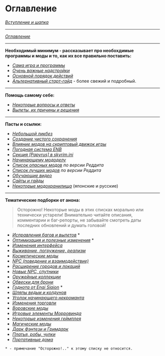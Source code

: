 # Оглавление

[*Вступление и шапка*](00_Вступление_и_шапка.md)

------

[*Оглавление*](01_Оглавление.md)

------

**Необходимый минимум - рассказывает про необохдимые программы и моды и то, как их все правильно поставить:**

+ [*Сама игра и программы*](01_Minimum/01_Сама_игра_и_программы.md)
+ [*Очень важные надстройки*](01_Minimum/02_Очень_важные_надстройки.md)
+ [*Основной порядок действий*](01_Minimum/03_Основной_порядок_действий.md)
+ [*Альтернативный старт-гайд*](01_Minimum/04_Альтернативный_старт_гайд.md) - более свежий и подробный.

------

**Помощь самому себе:**

+ [*Некоторые вопросы и ответы*](02_Self-Help/01_Некоторые_вопросы_и_ответы.md)
+ [*Вылеты, их причины и решения*](02_Self-Help/02_Вылеты_их_причины_и_решения.md)

------

**Пасты и ссылки:**

+ [*Небольшой ликбез*](03_Texts_And_Links/01_Небольшой_ликбез.md)
+ [*Создание чистого сохранения*](03_Texts_And_Links/03_Создание_чистого_сохранения.md)
+ [*Влияние модов на скриптовый движок игры*](03_Texts_And_Links/04_Влияние_модов_на_скриптовый_движок_игры.md)
+ [*Погодная система ENB*](03_Texts_And_Links/05_Погодная_система_ENB.md)
+ [*Секция \[Papyrus\] в skyrim.ini*](03_Texts_And_Links/06_Секция_[Papyrus].md)
+ [*Начинающему мододелу*](03_Texts_And_Links/07_Начинающему_мододелу.md)
+ [*Список опасных модов*](https://www.reddit.com/r/skyrimmods/wiki/dangerous_mods_masterlist) *по версии Реддита*
+ [*Список лучших модов*](https://www.reddit.com/r/skyrimmods/wiki/best_mods_for) *по версии Реддита*
+ [*Обучающие видео*](/00_Resources/01_Обучение_основам.md)
+ [*Сайты и гайды*](/00_Resources/02_Сайты_и_гайды.md)
+ [*Некоторые модохранилища*](/00_Resources/03_Модохранилища.md) (японские и русские)

------

**Тематические подборки от анона:**

> Осторожно! Некоторые моды в этих списках морально или технически устарели! Внимательно читайте описания, комментарии и баг-репорты, не забывайте смотреть даты последних обновлений и думать головой!

+ [*Исправления багов и вылетов*](04_Anon_Collection/18_Исправления_багов_и_вылетов.md) *
+ [*Оптимизация и полезные изменения*](04_Anon_Collection/20_Оптимизация_и_полезные_изменения.md) *
+ [*Изменения интерфейса*](04_Anon_Collection/19_Изменения_интерфейса.md)
+ [*Выживание, погружение, реализм*](04_Anon_Collection/01_Выживание_погружение_реализм.md)
+ [*Косметические моды*](04_Anon_Collection/02_Косметические_моды.md)
+ [*NPC (поведение и взаимодействие)*](04_Anon_Collection/03_NPC_поведение_и_взаимодействие.md)
+ [*Расширение городов и локаций*](04_Anon_Collection/04_Расширение_городов_и_локаций.md)
+ [*Новые NPC, спутники*](04_Anon_Collection/05_Новые_NPC_спутники.md)
+ [*Оружейные коллекции*](04_Anon_Collection/06_Оружейные_коллекции.md)
+ [*Обвески для брони*](04_Anon_Collection/07_Обвески_для_брони.md)
+ [*Годнота от Enai Siaion*](04_Anon_Collection/08_Годнота_от_Enai_Siaion.md) *
+ [*Шляпы ведьм и колдунов*](04_Anon_Collection/09_Шляпы_ведьм_и_колдунов.md)
+ [*Уголок начинающего некроманта*](04_Anon_Collection/10_Уголок_начинающего_некроманта.md)
+ [*Изменения торговли*](04_Anon_Collection/11_Изменения_торговли.md)
+ [*Воровские моды*](04_Anon_Collection/12_Воровские_моды.md)
+ [*Игровые элементы Морровинда*](04_Anon_Collection/13_Игровые_элементы_Морровинда.md)
+ [*Некоторые изменения геймплея*](04_Anon_Collection/14_Некоторые_изменения_геймплея.md)
+ [*Магические моды*](04_Anon_Collection/15_Магические_моды.md)
+ [*Дарк Фэнтези и Гримдарк*](04_Anon_Collection/16_Дарк_Фэнтези_и_Гримдарк.md)
+ [*Платья, робы, чулки*](04_Anon_Collection/17_Платья_робы_чулки.md)
+ [*Портативные дома*](04_Anon_Collection/21_Портативные_дома.md)

`* - примечание "Осторожно!.." к этому списку не относится.`
